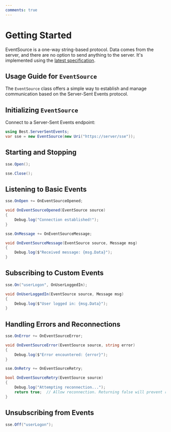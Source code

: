 ```yaml
---
comments: true
---
```


# Getting Started

EventSource is a one-way string-based protocol. 
Data comes from the server, and there are no option to send anything to the server. It's implemented using the [latest specification](https://html.spec.whatwg.org/multipage/server-sent-events.html).

## Usage Guide for `EventSource`

The `EventSource` class offers a simple way to establish and manage communication based on the Server-Sent Events protocol.

## Initializing `EventSource`

Connect to a Server-Sent Events endpoint:

```cs
using Best.ServerSentEvents;
var sse = new EventSource(new Uri("https://server/sse"));
```


## Starting and Stopping

```cs title="Starting the connection"
sse.Open();
```

```cs title="Stopping the connection"
sse.Close();
```

## Listening to Basic Events

```cs title="Connection Establishment"
sse.OnOpen += OnEventSourceOpened;

void OnEventSourceOpened(EventSource source)
{
    Debug.log("Connection established!");
}
```

```cs title="Receiving Messages"
sse.OnMessage += OnEventSourceMessage;

void OnEventSourceMessage(EventSource source, Message msg)
{
    Debug.log($"Received message: {msg.Data}");
}
```

## Subscribing to Custom Events

```cs title="Listen to specific events dispatched by the server"
sse.On("userLogon", OnUserLoggedIn);

void OnUserLoggedIn(EventSource source, Message msg)
{
    Debug.log($"User logged in: {msg.Data}");
}
```

## Handling Errors and Reconnections

```cs title="Error Handling"
sse.OnError += OnEventSourceError;

void OnEventSourceError(EventSource source, string error)
{
    Debug.log($"Error encountered: {error}");
}
```

```cs title="Managing Reconnections"
sse.OnRetry += OnEventSourceRetry;

bool OnEventSourceRetry(EventSource source)
{
    Debug.log("Attempting reconnection...");
    return true;  // Allow reconnection. Returning false will prevent retry.
}
```

## Unsubscribing from Events

```cs title="To stop listening to a specific event"
sse.Off("userLogon");
```